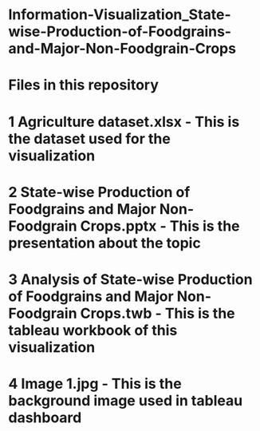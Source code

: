 # Information-Visualization_State-wise-Production-of-Foodgrains-and-Major-Non-Foodgrain-Crops
# Files in this repository
# 1 Agriculture dataset.xlsx - This is the dataset used for the visualization
# 2 State-wise Production of Foodgrains and Major Non-Foodgrain Crops.pptx - This is the presentation about the topic
# 3 Analysis of State-wise Production of Foodgrains and Major Non-Foodgrain Crops.twb - This is the tableau workbook of this visualization
# 4 Image 1.jpg - This is the background image used in tableau dashboard
